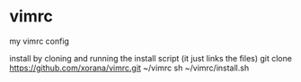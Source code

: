 # vimrc
my vimrc config

install by cloning and running the install script (it just links the files)
	git clone https://github.com/xorana/vimrc.git ~/vimrc
	sh ~/vimrc/install.sh
